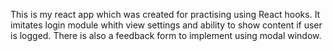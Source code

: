 This is my react app which was created for practising using React hooks.
It imitates login module whith view settings and ability to show content if user is logged.
There is also a feedback form to implement using modal window.
